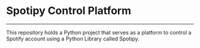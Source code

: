 # Spotipy Control Platform
_____________________________

This repository holds a Python project that serves as a platform to control a Spotify account using a Python Library called Spotipy.
